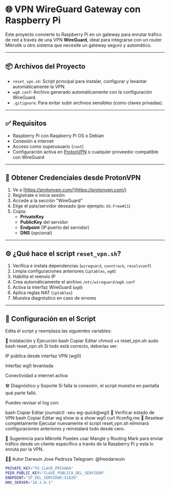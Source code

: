 # 🌐 VPN WireGuard Gateway con Raspberry Pi

Este proyecto convierte tu Raspberry Pi en un gateway para enrutar tráfico de red a través de una VPN **WireGuard**, ideal para integrarse con un router Mikrotik u otro sistema que necesite un gateway seguro y automático.

---

## 📦 Archivos del Proyecto

- `reset_vpn.sh`: Script principal para instalar, configurar y levantar automáticamente la VPN.
- `wg0.conf`: Archivo generado automáticamente con la configuración WireGuard.
- `.gitignore`: Para evitar subir archivos sensibles (como claves privadas).

---

## ✅ Requisitos

- Raspberry Pi con Raspberry Pi OS o Debian
- Conexión a internet
- Acceso como superusuario (`root`)
- Configuración activa en [ProtonVPN](https://protonvpn.com/) o cualquier proveedor compatible con WireGuard

---

## 🔐 Obtener Credenciales desde ProtonVPN

1. Ve a [https://protonvpn.com/](https://protonvpn.com/)
2. Regístrate e inicia sesión
3. Accede a la sección "WireGuard"
4. Elige el país/servidor deseado (por ejemplo: `US-Free#11`)
5. Copia:
   - **PrivateKey**
   - **PublicKey** del servidor
   - **Endpoint** (IP:puerto del servidor)
   - **DNS** (opcional)

---

## ⚙️ ¿Qué hace el script `reset_vpn.sh`?

1. Verifica e instala dependencias (`wireguard`, `conntrack`, `resolvconf`)
2. Limpia configuraciones anteriores (`iptables`, `wg0`)
3. Habilita el reenvío IP
4. Crea automáticamente el archivo `/etc/wireguard/wg0.conf`
5. Activa la interfaz WireGuard (`wg0`)
6. Aplica reglas NAT (`iptables`)
7. Muestra diagnóstico en caso de errores

---

## 📝 Configuración en el Script

Edita el script y reemplaza las siguientes variables:


🚀 Instalación y Ejecución
bash
Copiar
Editar
chmod +x reset_vpn.sh
sudo bash reset_vpn.sh
Si todo está correcto, deberías ver:

IP pública desde interfaz VPN (wg0)

Interfaz wg0 levantada

Conectividad a internet activa

🛠️ Diagnóstico y Soporte
Si falla la conexión, el script muestra en pantalla qué parte falló.

Puedes revisar el log con:

bash
Copiar
Editar
journalctl -xeu wg-quick@wg0
🧪 Verificar estado de VPN
bash
Copiar
Editar
wg show
ip a show wg0
curl ifconfig.me
🔄 Resetear completamente
Ejecutar nuevamente el script reset_vpn.sh eliminará configuraciones anteriores y reinstalará todo desde cero.

🧠 Sugerencia para Mikrotik
Puedes usar Mangle y Routing Mark para enviar tráfico desde un cliente específico a través de la Raspberry Pi y esta lo enruta por la VPN.

👨‍💻 Autor
Darwuin Jose Pedroza
Telegram: @freedarwuin


```bash
PRIVATE_KEY="TU_CLAVE_PRIVADA"
PEER_PUBLIC_KEY="CLAVE_PUBLICA_DEL_SERVIDOR"
ENDPOINT="IP_DEL_SERVIDOR:51820"
DNS_SERVER="10.2.0.1"


